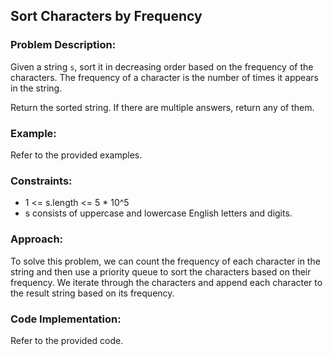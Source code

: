 
## Sort Characters by Frequency
### Problem Description:

Given a string `s`, sort it in decreasing order based on the frequency of the characters. The frequency of a character is the number of times it appears in the string.

Return the sorted string. If there are multiple answers, return any of them.

### Example:

Refer to the provided examples.

### Constraints:

- 1 <= s.length <= 5 * 10^5
- s consists of uppercase and lowercase English letters and digits.

### Approach:

To solve this problem, we can count the frequency of each character in the string and then use a priority queue to sort the characters based on their frequency. We iterate through the characters and append each character to the result string based on its frequency.

### Code Implementation:

Refer to the provided code.